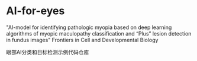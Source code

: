 # AI-for-eyes
"AI-model for identifying pathologic myopia based on deep learning algorithms of myopic maculopathy classification and “Plus” lesion detection in fundus images" Frontiers in Cell and Developmental Biology

眼部AI分类和目标检测示例代码仓库
